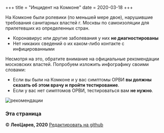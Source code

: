 +++
title = "Инцидент на Комконе"
date = 2020-03-18
+++

На Комконе были ролевики (по меньшей мере двое), нарушившие требования санитарных властей г. Москвы по самоизоляции для прилетевших из определенных стран.

- Коронавирус или другие заболевания у них **не диагностированы**
- Нет никаких сведений о их каком-либо контакте с инфицированными

Несмотря на это, обратите внимание на официальные рекомендации московских властей. Попробуем изложить инфографику своими словами:
 - Если вы были на Комконе и у вас симптомы ОРВИ **вы должны сказать об этом врачу и пройти тестирование**.
 - Если у вас нет симптомов ОРВИ, тестироваться вам **не нужно**.

![рекомендации](/recommendations.jpg)



### Эта страница

© **ЛеоЦарев, 2020**
[Редактировать на github](https://github.com/leotsarev/corona-comcon/blob/master/content/comcon.md)
